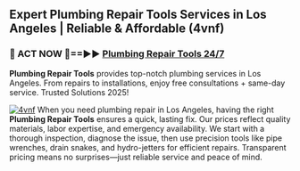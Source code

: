 ## Expert Plumbing Repair Tools Services in Los Angeles | Reliable & Affordable (4vnf)  

<h3>🚿 ACT NOW 🌟==►► <a href="https://tinyurl.com/2ne6vx2x" rel="nofollow">Plumbing Repair Tools 24/7</a></h3>

**Plumbing Repair Tools** provides top-notch plumbing services in Los Angeles. From repairs to installations, enjoy free consultations + same-day service. Trusted Solutions 2025!

[![4vnf](https://i.imgur.com/4PFF4AK.jpeg)](https://tinyurl.com/2ne6vx2x)
When you need plumbing repair in Los Angeles, having the right **Plumbing Repair Tools** ensures a quick, lasting fix. Our prices reflect quality materials, labor expertise, and emergency availability. We start with a thorough inspection, diagnose the issue, then use precision tools like pipe wrenches, drain snakes, and hydro-jetters for efficient repairs. Transparent pricing means no surprises—just reliable service and peace of mind.